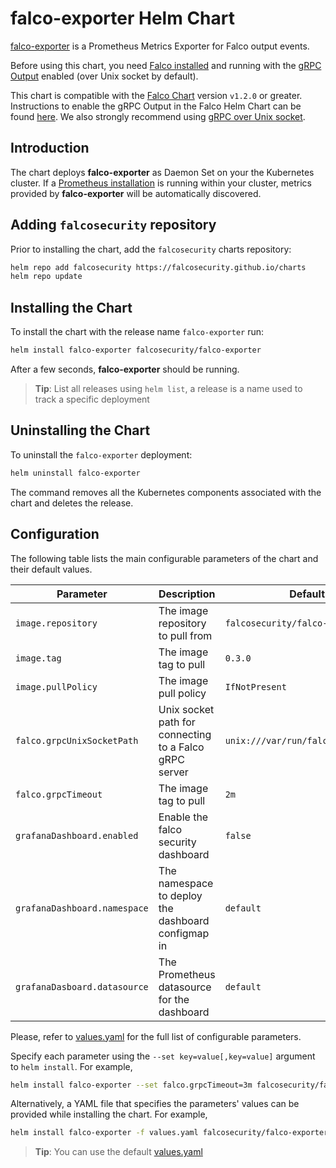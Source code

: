 # falco-exporter Helm Chart

[falco-exporter](https://github.com/falcosecurity/falco-exporter) is a Prometheus Metrics Exporter for Falco output events.

Before using this chart, you need [Falco installed](https://falco.org/docs/installation/) and running with the [gRPC Output](https://falco.org/docs/grpc/) enabled (over Unix socket by default).

This chart is compatible with the [Falco Chart](https://github.com/falcosecurity/charts/tree/master/falco) version `v1.2.0` or greater. Instructions to enable the gRPC Output in the Falco Helm Chart can be found [here](https://github.com/falcosecurity/charts/tree/master/falco#enabling-grpc). We also strongly recommend using [gRPC over Unix socket](https://github.com/falcosecurity/charts/tree/master/falco#grpc-over-unix-socket-default).


## Introduction

The chart deploys **falco-exporter** as Daemon Set on your the Kubernetes cluster. If a [Prometheus installation](https://github.com/helm/charts/tree/master/stable/prometheus) is running within your cluster, metrics provided by **falco-exporter** will be automatically discovered.

## Adding `falcosecurity` repository

Prior to installing the chart, add the `falcosecurity` charts repository:

```bash
helm repo add falcosecurity https://falcosecurity.github.io/charts
helm repo update
```

## Installing the Chart

To install the chart with the release name `falco-exporter` run:

```bash
helm install falco-exporter falcosecurity/falco-exporter
```

After a few seconds, **falco-exporter** should be running.

> **Tip**: List all releases using `helm list`, a release is a name used to track a specific deployment

## Uninstalling the Chart

To uninstall the `falco-exporter` deployment:

```bash
helm uninstall falco-exporter
```

The command removes all the Kubernetes components associated with the chart and deletes the release.

## Configuration

The following table lists the main configurable parameters of the chart and their default values.

| Parameter                        | Description                                                         | Default                                        |
| ---                              | ---                                                                 | ---                                            |
| `image.repository`               | The image repository to pull from                                   | `falcosecurity/falco-exporter`                 |
| `image.tag`                      | The image tag to pull                                               | `0.3.0`                                       |
| `image.pullPolicy`               | The image pull policy                                               | `IfNotPresent`                                 |
| `falco.grpcUnixSocketPath`       | Unix socket path for connecting to a Falco gRPC server              | `unix:///var/run/falco/falco.sock`             |
| `falco.grpcTimeout`              | The image tag to pull                                               | `2m`                                           |
| `grafanaDashboard.enabled`              | Enable the falco security dashboard                                              | `false`                                           |
| `grafanaDashboard.namespace`              | The namespace to deploy the dashboard configmap in                                              | `default`                                           |
| `grafanaDasboard.datasource`              | The Prometheus datasource for the dashboard                                               | `default`                                           |

Please, refer to [values.yaml](./values.yaml) for the full list of configurable parameters.

Specify each parameter using the `--set key=value[,key=value]` argument to `helm install`. For example,

```bash
helm install falco-exporter --set falco.grpcTimeout=3m falcosecurity/falco-exporter
```

Alternatively, a YAML file that specifies the parameters' values can be provided while installing the chart. For example,

```bash
helm install falco-exporter -f values.yaml falcosecurity/falco-exporter
```

> **Tip**: You can use the default [values.yaml](values.yaml)
